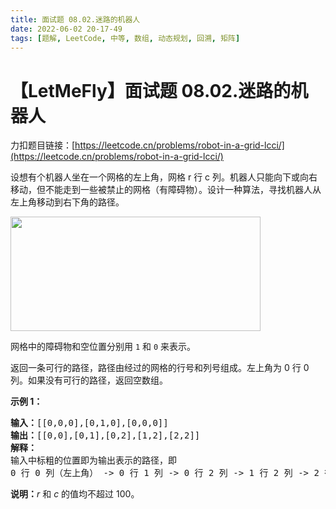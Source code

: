 ```yaml
---
title: 面试题 08.02.迷路的机器人
date: 2022-06-02 20-17-49
tags: [题解, LeetCode, 中等, 数组, 动态规划, 回溯, 矩阵]
---
```


# 【LetMeFly】面试题 08.02.迷路的机器人

力扣题目链接：[https://leetcode.cn/problems/robot-in-a-grid-lcci/](https://leetcode.cn/problems/robot-in-a-grid-lcci/)

<p>设想有个机器人坐在一个网格的左上角，网格 r 行 c 列。机器人只能向下或向右移动，但不能走到一些被禁止的网格（有障碍物）。设计一种算法，寻找机器人从左上角移动到右下角的路径。</p>

<p><img src="https://assets.leetcode-cn.com/aliyun-lc-upload/uploads/2018/10/22/robot_maze.png" style="height: 183px; width: 400px;" /></p>

<p>网格中的障碍物和空位置分别用 <code>1</code> 和 <code>0</code> 来表示。</p>

<p>返回一条可行的路径，路径由经过的网格的行号和列号组成。左上角为 0 行 0 列。如果没有可行的路径，返回空数组。</p>

<p><strong>示例&nbsp;1：</strong></p>

<pre>
<strong>输入：</strong>[[0,0,0],[0,1,0],[0,0,0]]
<strong>输出：</strong>[[0,0],[0,1],[0,2],[1,2],[2,2]]
<strong>解释：
</strong>输入中标粗的位置即为输出表示的路径，即
0 行 0 列（左上角） -&gt; 0 行 1 列 -&gt; 0 行 2 列 -&gt; 1 行 2 列 -&gt; 2 行 2 列（右下角）</pre>

<p><strong>说明：</strong><em>r</em>&nbsp;和 <em>c </em>的值均不超过 100。</p>


    
